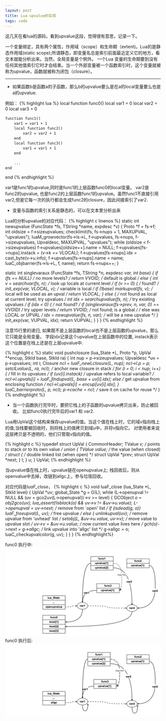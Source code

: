 ```yaml
---
layout: post
title: Lua upvalue的实现
tags: code
---
```


这几天在看lua的源码，看到upvalue这段，觉得很有意思，记录一下。

一个变量绑定，具有两个属性，作用域（scope）和生命期（extent)。Lua的是静态作用域(static scope);所谓静态，即变量名总是索引前面最近定义它的地方，看文本就能分析出来。当然，全局变量是个例外。 一个Lua
变量的生命期要到没有任何其他值索引它时才会结束。当一个外部变量被一个函数索引时，这个变量就被称为upvalue，函数就被称为闭包（closure）。

-----

- 如果函数b是函数a的子函数，那么b的upvalue要么是在a的local变量要么也是a的upvalue.

例如：
{% highlight lua %}
local function func0()
    local var1 = 0
    local var2 = 0
    local var3 = 0

    function func1()
        var1 = var1 + 1
        local function func2()
            var2 = var2 + 1
        end
        local function func3()
            var1 = var1 + 1
        end

        ...
    end
end
{% endhighlight %}

var1是func1的upvalue,同时是func1的上层函数func0的local变量。
var2是func2的upvalue, 也是func2的上层函数func1的upvalue。虽然func1不直接引用var2,但是它每一次的执行都会生成func2的closure，因此间接索引了var2.

- 变量与函数的索引关系是静态的，可以在文本里分析出来

Lua的分析upvalue的对应代码：
{% highlight c linenos %}
static int newupvalue (FuncState *fs, TString *name, expdesc *v) {
  Proto *f = fs->f;
  int oldsize = f->sizeupvalues;
  checklimit(fs, fs->nups + 1, MAXUPVAL, "upvalues");
  luaM_growvector(fs->ls->L, f->upvalues, fs->nups, f->sizeupvalues,
                  Upvaldesc, MAXUPVAL, "upvalues");
  while (oldsize < f->sizeupvalues) f->upvalues[oldsize++].name = NULL;
  f->upvalues[fs->nups].instack = (v->k == VLOCAL);
  f->upvalues[fs->nups].idx = cast_byte(v->u.info);
  f->upvalues[fs->nups].name = name;
  luaC_objbarrier(fs->ls->L, f, name);
  return fs->nups++;
}

static int singlevaraux (FuncState *fs, TString *n, expdesc *var, int base) {
  if (fs == NULL)  /* no more levels? */
    return VVOID;  /* default is global */
  else {
    int v = searchvar(fs, n);  /* look up locals at current level */
    if (v >= 0) {  /* found? */
      init_exp(var, VLOCAL, v);  /* variable is local */
      if (!base)
        markupval(fs, v);  /* local will be used as an upval */
      return VLOCAL;
    }
    else {  /* not found as local at current level; try upvalues */
      int idx = searchupvalue(fs, n);  /* try existing upvalues */
      if (idx < 0) {  /* not found? */
        if (singlevaraux(fs->prev, n, var, 0) == VVOID) /* try upper levels */
          return VVOID;  /* not found; is a global */
        /* else was LOCAL or UPVAL */
        idx  = newupvalue(fs, n, var);  /* will be a new upvalue */
      }
      init_exp(var, VUPVAL, idx);
      return VUPVAL;
    }
  }
}
{% endhighlight %}

注意15行里的递归, 如果既不是上层函数的local也不是上层函数的upvalue，那么它只能是全局变量。
字段idx记录这个upvalue在上层函数中的位置, instack表示这个位置是在栈上还是在上层upvalue中.

{% highlight c %}
static void pushclosure (lua_State *L, Proto *p, UpVal **encup, StkId base,
                         StkId ra) {
  int nup = p->sizeupvalues;
  Upvaldesc *uv = p->upvalues;
  int i;
  Closure *ncl = luaF_newLclosure(L, nup);
  ncl->l.p = p;
  setclLvalue(L, ra, ncl);  /* anchor new closure in stack */
  for (i = 0; i < nup; i++) {  /* fill in its upvalues */
    if (uv[i].instack)  /* upvalue refers to local variable? */
      ncl->l.upvals[i] = luaF_findupval(L, base + uv[i].idx);
    else  /* get upvalue from enclosing function */
      ncl->l.upvals[i] = encup[uv[i].idx];
  }
  luaC_barrierproto(L, p, ncl);
  p->cache = ncl;  /* save it on cache for reuse */
}
{% endhighlight %}

- 当一个函数执行完毕时，要把它栈上的子函数的upvalue拷贝出来，防止被回收。 比如func0执行完毕后的var1 和 var2. 

Lua用UpVal这个结构来保存upvalue的值。当这个值在栈上时，它的域v指向栈上的值;当栈要被回收时，则将栈上的值拷贝到域u中，并将v指向它。 对使用者来说这层拷贝是不透明的，他们只管取v指向的值。

{% highlight c %}
typedef struct UpVal {
  CommonHeader;
  TValue *v;  /* points to stack or to its own value */
  union {
    TValue value;  /* the value (when closed) */
    struct {  /* double linked list (when open) */
      struct UpVal *prev;
      struct UpVal *next;
    } l;
  } u;
} UpVal;
{% endhighlight %}

当upvalue值在栈上时，upvalue链在openupvalue上; 栈回收后，则从openvalue中去掉，改链到allgc上，参与垃圾回收。

对应代码是*luaF_close*， 
{% highlight c %}
void luaF_close (lua_State *L, StkId level) {
  UpVal *uv;
  global_State *g = G(L);
  while (L->openupval != NULL && (uv = gco2uv(L->openupval))->v >= level) {
    GCObject *o = obj2gco(uv);
    lua_assert(!isblack(o) && uv->v != &uv->u.value);
    L->openupval = uv->next;  /* remove from `open' list */
    if (isdead(g, o))
      luaF_freeupval(L, uv);  /* free upvalue */
    else {
      unlinkupval(uv);  /* remove upvalue from 'uvhead' list */
      setobj(L, &uv->u.value, uv->v);  /* move value to upvalue slot */
      uv->v = &uv->u.value;  /* now current value lives here */
      gch(o)->next = g->allgc;  /* link upvalue into 'allgc' list */
      g->allgc = o;
      luaC_checkupvalcolor(g, uv);
    }
  }
}
{% endhighlight%}

func0 执行中:
![func0 执行中](/images/upvalue_in_func0.png "func0 执行中")
func0 执行后:
![func0执行后](/images/upvalue_after_func0.png "func0 执行后")

